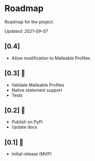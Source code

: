 # Roadmap
Roadmap for the project.

*Updated: 2021-09-07*

## [0.4]
* Allow modification to Malleable Profiles

## [0.3] :construction:
* Validate Malleable Profiles
* Native statement support 
* Tests

## [0.2] :rocket:
* Publish on PyPi
* Update docs

## [0.1] :rocket:
* Initial release (MVP)
